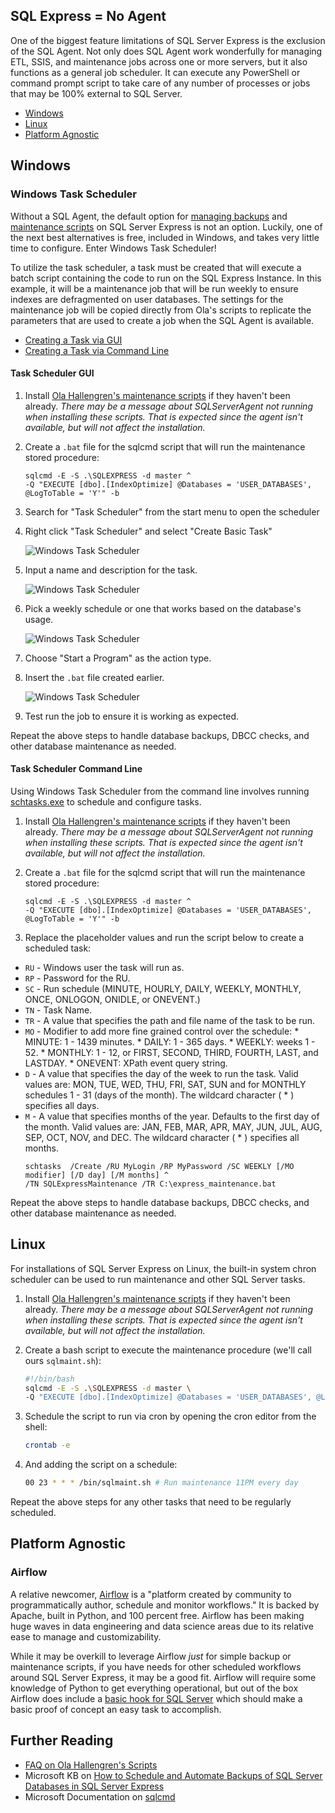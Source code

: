 
## SQL Express = No Agent

One of the biggest feature limitations of SQL Server Express is the exclusion of
the SQL Agent. Not only does SQL Agent work wonderfully for managing ETL, SSIS,
and maintenance jobs across one or more servers, but it also functions as a general
job scheduler. It can execute any PowerShell or command prompt script to take care of
any number of processes or jobs that may be 100% external to SQL Server.

* [Windows](#windows)
* [Linux](#linux)
* [Platform Agnostic](#platform-agnostic)

## Windows

### Windows Task Scheduler

Without a SQL Agent, the default option for [managing backups](/best-practices/sql-server-express-backups/) and [maintenance scripts](/best-practices/sql-server-express-maintenance/) on SQL Server Express is not an option. Luckily, one of the next best alternatives is free, included in Windows,
and takes very little time to configure. Enter Windows Task Scheduler!

To utilize the task scheduler, a task must be created that will execute a batch script containing the code to run on the SQL Express Instance. In this example, it will be a maintenance job
that will be run weekly to ensure indexes are defragmented on user databases. The
settings for the maintenance job will be copied directly from Ola's scripts to replicate
the parameters that are used to create a job when the SQL Agent is available.

* [Creating a Task via GUI](#task-scheduler-gui)
* [Creating a Task via Command Line](#task-scheduler-command-line)

#### Task Scheduler GUI

1. Install [Ola Hallengren's maintenance scripts](https://ola.hallengren.com/sql-server-index-and-statistics-maintenance.html) if they haven't been already. *There may be a message about SQLServerAgent not running when installing these scripts. That is expected since the agent isn't available, but will not affect the installation.*

2. Create a `.bat` file for the sqlcmd script that will run the maintenance stored procedure:
	```batch
	sqlcmd -E -S .\SQLEXPRESS -d master ^
	-Q "EXECUTE [dbo].[IndexOptimize] @Databases = 'USER_DATABASES', @LogToTable = 'Y'" -b
	```

3. Search for "Task Scheduler" from the start menu to open the scheduler

4. Right click "Task Scheduler" and select "Create Basic Task"

      ![Windows Task Scheduler](/task_scheduler_1.PNG)

5. Input a name and description for the task.

      ![Windows Task Scheduler](/task_scheduler_2.PNG)

6. Pick a weekly schedule or one that works based on the database's usage.

      ![Windows Task Scheduler](/task_scheduler_3.PNG)

7. Choose "Start a Program" as the action type.

8. Insert the `.bat` file created earlier.

      ![Windows Task Scheduler](/task_scheduler_4.PNG)

9. Test run the job to ensure it is working as expected.

Repeat the above steps to handle database backups, DBCC checks, and other database maintenance as needed.

#### Task Scheduler Command Line

Using Windows Task Scheduler from the command line involves running [schtasks.exe](https://msdn.microsoft.com/en-us/library/windows/desktop/bb736357(v=vs.85).aspx) to schedule and configure tasks.

1. Install [Ola Hallengren's maintenance scripts](https://ola.hallengren.com/sql-server-index-and-statistics-maintenance.html) if they haven't been already. *There may be a message about SQLServerAgent not running when installing these scripts. That is expected since the agent isn't available, but will not affect the installation.*

2. Create a `.bat` file for the sqlcmd script that will run the maintenance stored procedure:

	```batch
	sqlcmd -E -S .\SQLEXPRESS -d master ^
	-Q "EXECUTE [dbo].[IndexOptimize] @Databases = 'USER_DATABASES', @LogToTable = 'Y'" -b
	```

3. Replace the placeholder values and run the script below to create a scheduled task:

 * `RU` - Windows user the task will run as.
 * `RP` - Password for the RU.
 * `SC` - Run schedule (MINUTE, HOURLY, DAILY, WEEKLY, MONTHLY, ONCE, ONLOGON, ONIDLE, or ONEVENT.)
 * `TN` - Task Name.
 * `TR` - A value that specifies the path and file name of the task to be run.
 * `MO` - Modifier to add more fine grained control over the schedule:
        * MINUTE: 1 - 1439 minutes.
        * DAILY: 1 - 365 days.
        * WEEKLY: weeks 1 - 52.
        * MONTHLY: 1 - 12, or FIRST, SECOND, THIRD, FOURTH, LAST, and LASTDAY.
        * ONEVENT: XPath event query string.  
 * `D` - A value that specifies the day of the week to run the task. Valid values are: MON, TUE, WED, THU, FRI, SAT, SUN and for MONTHLY schedules 1 - 31 (days of the month). The wildcard character ( * ) specifies all days.
 * `M` - A value that specifies months of the year. Defaults to the first day of the month. Valid values are: JAN, FEB, MAR, APR, MAY, JUN, JUL, AUG, SEP, OCT, NOV, and DEC. The wildcard character ( * ) specifies all months.
	```batch
	schtasks  /Create /RU MyLogin /RP MyPassword /SC WEEKLY [/MO modifier] [/D day] [/M months] ^
	/TN SQLExpressMaintenance /TR C:\express_maintenance.bat
	```

Repeat the above steps to handle database backups, DBCC checks, and other database maintenance as needed.

## Linux

For installations of SQL Server Express on Linux, the built-in system chron scheduler can be used to run maintenance and other SQL Server tasks.

1. Install [Ola Hallengren's maintenance scripts](https://ola.hallengren.com/sql-server-index-and-statistics-maintenance.html) if they haven't been already. *There may be a message about SQLServerAgent not running when installing these scripts. That is expected since the agent isn't available, but will not affect the installation.*

2. Create a bash script to execute the maintenance procedure (we'll call ours `sqlmaint.sh`):

	```bash
	#!/bin/bash
	sqlcmd -E -S .\SQLEXPRESS -d master \
	-Q "EXECUTE [dbo].[IndexOptimize] @Databases = 'USER_DATABASES', @LogToTable = 'Y'" -b
	```

3. Schedule the script to run via cron by opening the cron editor from the shell:

	```bash
	crontab -e
	```

4. And adding the script on a schedule:

	```bash
	00 23 * * * /bin/sqlmaint.sh # Run maintenance 11PM every day
	```

Repeat the above steps for any other tasks that need to be regularly scheduled.

## Platform Agnostic

### Airflow

A relative newcomer, [Airflow](https://airflow.apache.org/) is a "platform created by community to programmatically author, schedule and monitor workflows." It is backed by Apache, built in Python, and 100 percent free. Airflow has been making huge waves in data engineering and data science areas due to its relative ease to manage and customizability.

While it may be overkill to leverage Airflow *just* for simple backup or maintenance scripts, if you have needs for other scheduled workflows around SQL Server Express, it may be a good fit. Airflow will require some knowledge of Python to get everything operational, but out of the box Airflow does include a [basic hook for SQL Server](https://airflow.apache.org/docs/stable/_api/airflow/hooks/mssql_hook/index.html) which should make a basic proof of concept an easy task to accomplish.

## Further Reading

* [FAQ on Ola Hallengren's Scripts](https://ola.hallengren.com/frequently-asked-questions.html)
* Microsoft KB on [How to Schedule and Automate Backups of SQL Server Databases in SQL Server Express](https://support.microsoft.com/en-us/help/2019698/how-to-schedule-and-automate-backups-of-sql-server-databases-in-sql-se)
* Microsoft Documentation on [sqlcmd](https://docs.microsoft.com/en-us/sql/tools/sqlcmd-utility?view=sql-server-2017)

<br/>
<br/>
